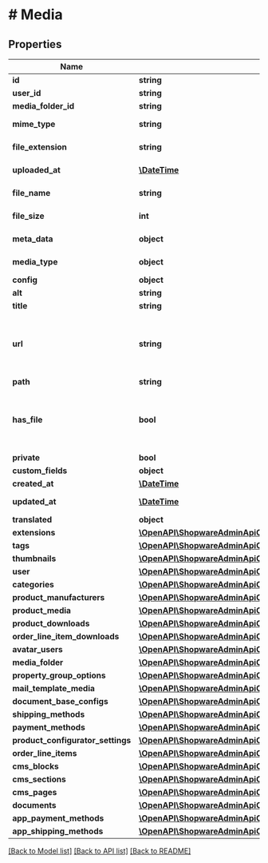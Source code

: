 # # Media

## Properties

Name | Type | Description | Notes
------------ | ------------- | ------------- | -------------
**id** | **string** |  | [optional]
**user_id** | **string** |  | [optional]
**media_folder_id** | **string** |  | [optional]
**mime_type** | **string** |  | [optional] [readonly]
**file_extension** | **string** |  | [optional] [readonly]
**uploaded_at** | [**\DateTime**](\DateTime.md) |  | [optional] [readonly]
**file_name** | **string** |  | [optional] [readonly]
**file_size** | **int** |  | [optional] [readonly]
**meta_data** | **object** |  | [optional] [readonly]
**media_type** | **object** |  | [optional] [readonly]
**config** | **object** |  | [optional]
**alt** | **string** |  | [optional]
**title** | **string** |  | [optional]
**url** | **string** | Runtime field, cannot be used as part of the criteria. | [optional]
**path** | **string** |  | [optional]
**has_file** | **bool** | Runtime field, cannot be used as part of the criteria. | [optional]
**private** | **bool** |  | [optional]
**custom_fields** | **object** |  | [optional]
**created_at** | [**\DateTime**](\DateTime.md) |  | [readonly]
**updated_at** | [**\DateTime**](\DateTime.md) |  | [optional] [readonly]
**translated** | **object** |  | [optional]
**extensions** | [**\OpenAPI\ShopwareAdminApiClient\Model\MediaJsonApiAllOfExtensions**](MediaJsonApiAllOfExtensions.md) |  | [optional]
**tags** | [**\OpenAPI\ShopwareAdminApiClient\Model\Tag[]**](Tag.md) |  | [optional]
**thumbnails** | [**\OpenAPI\ShopwareAdminApiClient\Model\MediaThumbnail[]**](MediaThumbnail.md) |  | [optional]
**user** | [**\OpenAPI\ShopwareAdminApiClient\Model\User**](User.md) |  | [optional]
**categories** | [**\OpenAPI\ShopwareAdminApiClient\Model\Category[]**](Category.md) |  | [optional]
**product_manufacturers** | [**\OpenAPI\ShopwareAdminApiClient\Model\ProductManufacturer[]**](ProductManufacturer.md) |  | [optional]
**product_media** | [**\OpenAPI\ShopwareAdminApiClient\Model\ProductMedia[]**](ProductMedia.md) |  | [optional]
**product_downloads** | [**\OpenAPI\ShopwareAdminApiClient\Model\ProductDownload[]**](ProductDownload.md) |  | [optional]
**order_line_item_downloads** | [**\OpenAPI\ShopwareAdminApiClient\Model\OrderLineItemDownload[]**](OrderLineItemDownload.md) |  | [optional]
**avatar_users** | [**\OpenAPI\ShopwareAdminApiClient\Model\User[]**](User.md) |  | [optional]
**media_folder** | [**\OpenAPI\ShopwareAdminApiClient\Model\MediaFolder**](MediaFolder.md) |  | [optional]
**property_group_options** | [**\OpenAPI\ShopwareAdminApiClient\Model\PropertyGroupOption[]**](PropertyGroupOption.md) |  | [optional]
**mail_template_media** | [**\OpenAPI\ShopwareAdminApiClient\Model\MailTemplateMedia[]**](MailTemplateMedia.md) |  | [optional]
**document_base_configs** | [**\OpenAPI\ShopwareAdminApiClient\Model\DocumentBaseConfig[]**](DocumentBaseConfig.md) |  | [optional]
**shipping_methods** | [**\OpenAPI\ShopwareAdminApiClient\Model\ShippingMethod[]**](ShippingMethod.md) |  | [optional]
**payment_methods** | [**\OpenAPI\ShopwareAdminApiClient\Model\PaymentMethod[]**](PaymentMethod.md) |  | [optional]
**product_configurator_settings** | [**\OpenAPI\ShopwareAdminApiClient\Model\ProductConfiguratorSetting[]**](ProductConfiguratorSetting.md) |  | [optional]
**order_line_items** | [**\OpenAPI\ShopwareAdminApiClient\Model\OrderLineItem[]**](OrderLineItem.md) |  | [optional]
**cms_blocks** | [**\OpenAPI\ShopwareAdminApiClient\Model\CmsBlock[]**](CmsBlock.md) |  | [optional]
**cms_sections** | [**\OpenAPI\ShopwareAdminApiClient\Model\CmsSection[]**](CmsSection.md) |  | [optional]
**cms_pages** | [**\OpenAPI\ShopwareAdminApiClient\Model\CmsPage[]**](CmsPage.md) |  | [optional]
**documents** | [**\OpenAPI\ShopwareAdminApiClient\Model\Document[]**](Document.md) |  | [optional]
**app_payment_methods** | [**\OpenAPI\ShopwareAdminApiClient\Model\AppPaymentMethod[]**](AppPaymentMethod.md) |  | [optional]
**app_shipping_methods** | [**\OpenAPI\ShopwareAdminApiClient\Model\AppShippingMethod[]**](AppShippingMethod.md) |  | [optional]

[[Back to Model list]](../../README.md#models) [[Back to API list]](../../README.md#endpoints) [[Back to README]](../../README.md)
